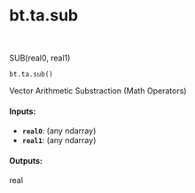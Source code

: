 <div itemscope itemtype="http://developers.google.com/ReferenceObject">
<meta itemprop="name" content="bt.ta.sub" />
<meta itemprop="path" content="Stable" />
</div>

# bt.ta.sub

<!-- Insert buttons and diff -->

<table class="tfo-notebook-buttons tfo-api nocontent" align="left">

</table>



SUB(real0, real1)

<pre class="devsite-click-to-copy prettyprint lang-py tfo-signature-link">
<code>bt.ta.sub()
</code></pre>



<!-- Placeholder for "Used in" -->

Vector Arithmetic Substraction (Math Operators)

#### Inputs:


* <b>`real0`</b>: (any ndarray)
* <b>`real1`</b>: (any ndarray)


#### Outputs:

real
